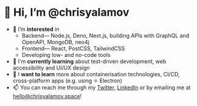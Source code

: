 # 👋 Hi, I’m @chrisyalamov
- 👀 I’m **interested** in 
  -  Backend— Node.js, Deno, Next.js, building APIs with GraphQL and OpenAPI, MongoDB, neo4j
  -  Frontend— React, PostCSS, TailwindCSS
  -  Developing low- and no-code tools
- 🌱 I'm **currently learning** about test-driven development, web accessibility and UI/UX design
- 🌱 I **want to learn** more about containerisation technologies, CI/CD, cross-platform apps (e.g. using ⚛️ Electron)
- 📫 You can reach me through my [Twitter](https://twitter.com/chrisyalamov), [LinkedIn](https://linkedin.com/in/chrisyalamov) or by emailing me at [hello@chrisyalamov.space](mailto:hello@chrisyalamov.space)!
